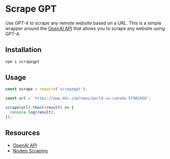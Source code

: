 # Scrape GPT

Use GPT-4 to scrape any remote website based on a URL. This is a simple wrapper around the [OpenAI API](https://beta.openai.com/docs/api-reference/introduction) that allows you to scrape any website using GPT-4.

## Installation

```bash
npm i scrapegpt
```

## Usage

```js
const scrape = require('scrapegpt');

const url = 'https://www.bbc.com/news/world-us-canada-57982050';

scrape(url).then((result) => {
  console.log(result);
});
```

## Resources

- [OpenAI API](https://beta.openai.com/docs/api-reference/introduction)
- [Nodejs Scraping](https://gabrieleromanato.name/nodejs-parsing-a-remote-html-page)